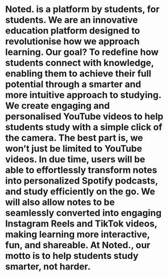 # Noted. is a platform by students, for students.  We are an innovative education platform designed to revolutionise how we approach learning. Our goal? To redefine how students connect with knowledge, enabling them to achieve their full potential through a smarter and more intuitive approach to studying. We create engaging and personalised YouTube videos to help students study with a simple click of the camera. The best part is, we won’t just be limited to YouTube videos. In due time, users will be able to effortlessly transform notes into personalized Spotify podcasts, and study efficiently on the go. We will also allow notes to be seamlessly converted into engaging Instagram Reels and TikTok videos, making learning more interactive, fun, and shareable. At Noted., our motto is to help students study smarter, not harder.
